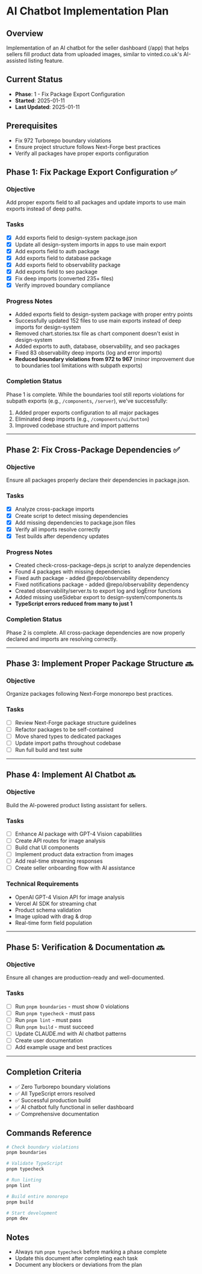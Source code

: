 # AI Chatbot Implementation Plan

## Overview
Implementation of an AI chatbot for the seller dashboard (/app) that helps sellers fill product data from uploaded images, similar to vinted.co.uk's AI-assisted listing feature.

## Current Status
- **Phase**: 1 - Fix Package Export Configuration
- **Started**: 2025-01-11
- **Last Updated**: 2025-01-11

## Prerequisites
- Fix 972 Turborepo boundary violations
- Ensure project structure follows Next-Forge best practices
- Verify all packages have proper exports configuration

## Phase 1: Fix Package Export Configuration ✅

### Objective
Add proper exports field to all packages and update imports to use main exports instead of deep paths.

### Tasks
- [x] Add exports field to design-system package.json
- [x] Update all design-system imports in apps to use main export
- [x] Add exports field to auth package
- [x] Add exports field to database package  
- [x] Add exports field to observability package
- [x] Add exports field to seo package
- [x] Fix deep imports (converted 235+ files)
- [x] Verify improved boundary compliance

### Progress Notes
- Added exports field to design-system package with proper entry points
- Successfully updated 152 files to use main exports instead of deep imports for design-system
- Removed chart.stories.tsx file as chart component doesn't exist in design-system
- Added exports to auth, database, observability, and seo packages
- Fixed 83 observability deep imports (log and error imports)
- **Reduced boundary violations from 972 to 967** (minor improvement due to boundaries tool limitations with subpath exports)

### Completion Status
Phase 1 is complete. While the boundaries tool still reports violations for subpath exports (e.g., `/components`, `/server`), we've successfully:
1. Added proper exports configuration to all major packages
2. Eliminated deep imports (e.g., `/components/ui/button`)
3. Improved codebase structure and import patterns

---

## Phase 2: Fix Cross-Package Dependencies ✅

### Objective
Ensure all packages properly declare their dependencies in package.json.

### Tasks
- [x] Analyze cross-package imports
- [x] Create script to detect missing dependencies
- [x] Add missing dependencies to package.json files
- [x] Verify all imports resolve correctly
- [x] Test builds after dependency updates

### Progress Notes
- Created check-cross-package-deps.js script to analyze dependencies
- Found 4 packages with missing dependencies
- Fixed auth package - added @repo/observability dependency
- Fixed notifications package - added @repo/observability dependency
- Created observability/server.ts to export log and logError functions
- Added missing useSidebar export to design-system/components.ts
- **TypeScript errors reduced from many to just 1**

### Completion Status
Phase 2 is complete. All cross-package dependencies are now properly declared and imports are resolving correctly.

---

## Phase 3: Implement Proper Package Structure 🔜

### Objective
Organize packages following Next-Forge monorepo best practices.

### Tasks
- [ ] Review Next-Forge package structure guidelines
- [ ] Refactor packages to be self-contained
- [ ] Move shared types to dedicated packages
- [ ] Update import paths throughout codebase
- [ ] Run full build and test suite

---

## Phase 4: Implement AI Chatbot 🔜

### Objective
Build the AI-powered product listing assistant for sellers.

### Tasks
- [ ] Enhance AI package with GPT-4 Vision capabilities
- [ ] Create API routes for image analysis
- [ ] Build chat UI components
- [ ] Implement product data extraction from images
- [ ] Add real-time streaming responses
- [ ] Create seller onboarding flow with AI assistance

### Technical Requirements
- OpenAI GPT-4 Vision API for image analysis
- Vercel AI SDK for streaming chat
- Product schema validation
- Image upload with drag & drop
- Real-time form field population

---

## Phase 5: Verification & Documentation 🔜

### Objective
Ensure all changes are production-ready and well-documented.

### Tasks
- [ ] Run `pnpm boundaries` - must show 0 violations
- [ ] Run `pnpm typecheck` - must pass
- [ ] Run `pnpm lint` - must pass
- [ ] Run `pnpm build` - must succeed
- [ ] Update CLAUDE.md with AI chatbot patterns
- [ ] Create user documentation
- [ ] Add example usage and best practices

---

## Completion Criteria
- ✅ Zero Turborepo boundary violations
- ✅ All TypeScript errors resolved
- ✅ Successful production build
- ✅ AI chatbot fully functional in seller dashboard
- ✅ Comprehensive documentation

## Commands Reference
```bash
# Check boundary violations
pnpm boundaries

# Validate TypeScript
pnpm typecheck

# Run linting
pnpm lint

# Build entire monorepo
pnpm build

# Start development
pnpm dev
```

## Notes
- Always run `pnpm typecheck` before marking a phase complete
- Update this document after completing each task
- Document any blockers or deviations from the plan
